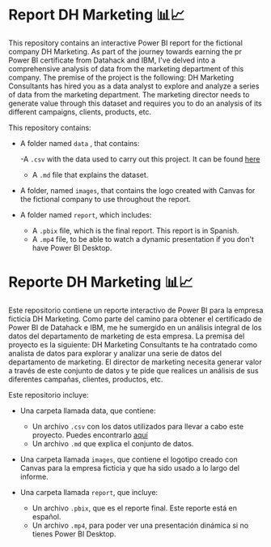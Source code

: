 # Report DH Marketing 📊📈

This repository contains an interactive Power BI report for the fictional company DH Marketing. As part of the journey towards earning the pr Power BI certificate from Datahack and IBM, I've delved into a comprehensive analysis of data from the marketing department of this company. The premise of the project is the following: DH Marketing Consultants has hired you as a data analyst to explore and analyze a series of data from the marketing department. The marketing director needs to generate value through this dataset and requires you to do an analysis of its different campaigns, clients, products, etc. 

This repository contains:

- A folder named `data` , that contains:

    -A `.csv` with the data used to carry out this project. It can be found [here](https://www.kaggle.com/datasets/rodsaldanha/arketing-campaign?resource=download)
    - A `.md` file that explains the dataset.

- A folder, named `images`, that contains the logo created with Canvas for the fictional company to use throughout the report.

- A folder named `report`, which includes:
    - A `.pbix` file, which is the final report. This report is in Spanish. 
    - A `.mp4` file, to be able to watch a dynamic presentation if you don't have Power BI Desktop.



# Reporte DH Marketing 📊📈

Este repositorio contiene un reporte interactivo de Power BI para la empresa ficticia DH Marketing. Como parte del camino para obtener el certificado de Power BI de Datahack e IBM, me he sumergido en un análisis integral de los datos del departamento de marketing de esta empresa. La premisa del proyecto es la siguiente: DH Marketing Consultants te ha contratado como analista de datos para explorar y analizar una serie de datos del departamento de marketing. El director de marketing necesita generar valor a través de este conjunto de datos y te pide que realices un análisis de sus diferentes campañas, clientes, productos, etc.

Este repositorio incluye:

- Una carpeta llamada data, que contiene:

    - Un archivo `.csv` con los datos utilizados para llevar a cabo este proyecto. Puedes encontrarlo [aquí](https://www.kaggle.com/datasets/rodsaldanha/arketing-campaign?resource=download)
    - Un archivo `.md` que explica el conjunto de datos.

- Una carpeta llamada `images`, que contiene el logotipo creado con Canvas para la empresa ficticia y que ha sido usado a lo largo del informe.

- Una carpeta llamada `report`, que incluye:

    - Un archivo `.pbix`, que es el reporte final. Este reporte está en español.
    - Un archivo `.mp4`, para poder ver una presentación dinámica si no tienes Power BI Desktop.




